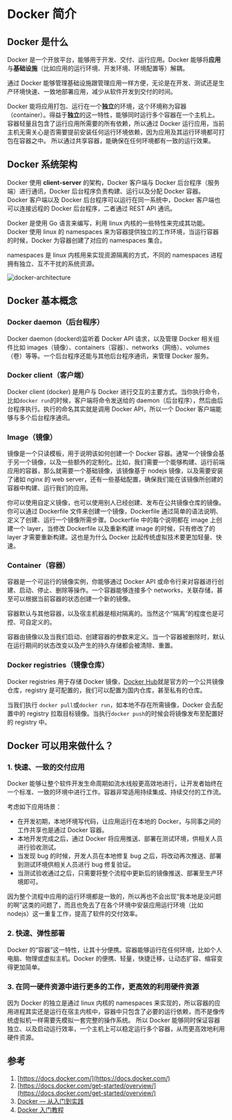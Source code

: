 # Docker 简介

## Docker 是什么

Docker 是一个开放平台，能够用于开发、交付、运行应用。Docker 能够将**应用**与**基础设施**（比如应用的运行环境、开发环境、环境配置等）解耦。

通过 Docker 能够管理基础设施跟管理应用一样方便，无论是在开发、测试还是生产环境快速、一致地部署应用，减少从软件开发到交付的时间。

Docker 能将应用打包、运行在一个**独立**的环境，这个环境称为容器（container）。得益于**独立**的这一特性，能够同时运行多个容器在一个主机上。
容器轻量且包含了运行应用所需要的所有依赖，所以通过 Docker 运行应用，当前主机无需关心是否需要提前安装任何运行环境依赖，因为应用及其运行环境都可打包在容器之中。
所以通过共享容器，能确保在任何环境都有一致的运行效果。

## Docker 系统架构

Docker 使用 **client-server** 的架构，Docker 客户端与 Docker 后台程序（服务端）进行通讯，Docker 后台程序负责构建、运行以及分配 Docker 容器。
Docker 客户端以及 Docker 后台程序可以运行在同一系统中，Docker 客户端也可以连接远程的 Docker 后台程序，二者通过 REST API 通讯。

Docker 是使用 Go 语言来编写，利用 linux 内核的一些特性来完成其功能。Docker 使用 linux 的 namespaces 来为容器提供独立的工作环境，当运行容器的时候，Docker 为容器创建了对应的 namespaces 集合。

namespaces 是 linux 内核用来实现资源隔离的方式，不同的 namespaces 进程拥有独立、互不干扰的系统资源。

![docker-architecture](https://docs.docker.com/engine/images/architecture.svg)

## Docker 基本概念

### Docker daemon（后台程序）

Docker daemon (dockerd)监听着 Docker API 请求，以及管理 Docker 相关组件比如 images（镜像）、containers（容器）、networks（网络）、volumes（卷）等等。一个后台程序还能与其他后台程序通讯，来管理 Docker 服务。

### Docker client（客户端）

Docker client (docker) 是用户与 Docker 进行交互的主要方式。当你执行命令，比如`docker run`的时候，客户端将命令发送给的 daemon（后台程序），然后由后台程序执行。执行的命名其实就是调用 Docker API，所以一个 Docker 客户端能够与多个后台程序通讯。

### Image（镜像）

镜像是一个只读模板，用于说明该如何创建一个 Docker 容器。通常一个镜像会基于另一个镜像，以及一些额外的定制化。比如，我们需要一个能够构建、运行前端应用的容器，那么就需要一个基础镜像，该镜像基于 nodejs 镜像，以及需要安装了诸如 nginx 的 web server，还有一些基础配置，确保我们能在该镜像所创建的容器中构建、运行我们的应用。

你可以使用自定义镜像，也可以使用别人已经创建、发布在公共镜像仓库的镜像。你可以通过 Dockerfile 文件来创建一个镜像，Dockerfile 通过简单的语法说明、定义了创建、运行一个镜像所需步骤。Dockerfile 中的每个说明都在 image 上创建一个 layer，当修改 Dockerfile 以及重新构建 image 的时候，只有修改了的 layer 才需要重新构建。这也是为什么 Docker 比起传统虚拟技术要更加轻量、快速。

### Container（容器）

容器是一个可运行的镜像实例，你能够通过 Docker API 或命令行来对容器进行创建、启动、停止、删除等操作。一个容器能够连接多个 networks，关联存储，甚至可以根据当前容器的状态创建一个新的镜像。

容器默认与其他容器，以及宿主机器是相对隔离的。当然这个“隔离”的程度也是可控、可自定义的。

容器由镜像以及当我们启动、创建容器的参数来定义。当一个容器被删除时，默认在运行期间的状态改变以及产生的持久存储都会被清除、重置。

### Docker registries（镜像仓库）

Docker registries 用于存储 Docker 镜像，[Docker Hub](https://hub.docker.com/)就是官方的一个公共镜像仓库，registry 是可配置的，我们可以配置为国内仓库，甚至私有的仓库。

当我们执行 `docker pull`或`docker run`，如本地不存在所需镜像，Docker 会去配置中的 registry 拉取目标镜像。当执行`docker push`的时候会将镜像发布至配置好的 registry 中。

## Docker 可以用来做什么？

### 1. 快速、一致的交付应用

Docker 能够让整个软件开发生命周期如流水线般更高效地进行，让开发者始终在一个标准、一致的环境中进行工作。容器非常适用持续集成、持续交付的工作流。

考虑如下应用场景：

- 在开发初期，本地环境写代码，让应用运行在本地的 Docker，与同事之间的工作共享也是通过 Docker 容器。
- 本地开发完成之后，通过 Docker 将应用推送、部署在测试环境，供相关人员进行验收测试。
- 当发现 bug 的时候，开发人员在本地修复 bug 之后，将改动再次推送、部署到测试环境供相关人员进行 bug 修复验证。
- 当测试验收通过之后，只需要将整个流程中更新后的镜像推送、部署至生产环境即可。

因为整个流程中应用的运行环境都是一致的，所以再也不会出现“我本地是没问题的啊”这类的问题了，而且也免去了在各个环境中安装应用运行环境（比如 nodejs）这一重复工作，提高了软件的交付效率。

### 2. 快速、弹性部署

Docker 的“容器”这一特性，让其十分便携。容器能够运行在任何环境，比如个人电脑、物理或虚拟主机。Docker 的便携、轻量，快捷迁移，让动态扩容、缩容变得更加简单。

### 3. 在同一硬件资源中进行更多的工作，更高效的利用硬件资源

因为 Docker 的独立是通过 linux 内核的 namespaces 来实现的，所以容器的应用进程其实还是运行在宿主内核中，容器中只包含了必要的运行依赖，而不是像传统虚拟机一样需要先模拟一套完整的操作系统。
所以 Docker 能够同时保证容器独立、以及启动运行效率，一个主机上可以稳定运行多个容器，从而更高效地利用硬件资源。

## 参考

1. [https://docs.docker.com/](https://docs.docker.com/)
2. [https://docs.docker.com/get-started/overview/](https://docs.docker.com/get-started/overview/)
3. [Docker — 从入门到实践](https://vuepress.mirror.docker-practice.com/)
4. [Docker 入门教程](http://www.ruanyifeng.com/blog/2018/02/docker-tutorial.html)
